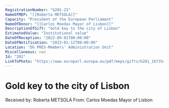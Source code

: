 ```yaml
---
RegistrationNumber: "G201-23"
NameOfMEP: "[[Roberta METSOLA]]"
Capacity: "President of the European Parliament"
NameOfDonor: "[[Carlos Moedas Mayor of Lisbon]]"
DescriptionOfGift: "Gold key to the city of Lisbon"
EstimatedValue: "Institutional value"
DateOfReception: "2022-09-01T00:00:00"
DateOfNotification: "2023-01-12T00:00:00"
Location: "DG PRES-Members' Administration Unit"
Miscellaneous: nan
Id: "201"
LinkToPhoto: "https://www.europarl.europa.eu/pdf/meps/gifts/G201_1673540317282.jpg#"
---
```


# Gold key to the city of Lisbon

Received by: Roberta METSOLA
From: Carlos Moedas Mayor of Lisbon
